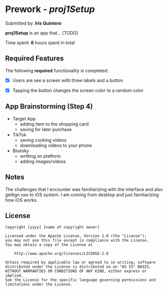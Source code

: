 # Prework - *proj1Setup*

Submitted by: **Iris Quintero**

**proj1Setup** is an app that... [TODO] 

Time spent: **6** hours spent in total

## Required Features

The following **required** functionality is completed:

- [x] Users are see a screen with three labels and a button
- [x] Tapping the button changes the screen color to a random color


## App Brainstorming (Step 4)
- Target App
    - adding item to the shopping card 
    - saving for later purchase
- TikTok
    - saving cooking videos 
    - downloading videos to your phone
- Bluesky
    - writting on platform
    - adding images/videos

## Notes

The challenges that I encounter was familiarizing with the interface and also gettign use to iOS system.  I am coming from desktop and just familiarizing how iOS works. 

## License

    Copyright [yyyy] [name of copyright owner]

    Licensed under the Apache License, Version 2.0 (the "License");
    you may not use this file except in compliance with the License.
    You may obtain a copy of the License at

        http://www.apache.org/licenses/LICENSE-2.0

    Unless required by applicable law or agreed to in writing, software
    distributed under the License is distributed on an "AS IS" BASIS,
    WITHOUT WARRANTIES OR CONDITIONS OF ANY KIND, either express or implied.
    See the License for the specific language governing permissions and
    limitations under the License.
